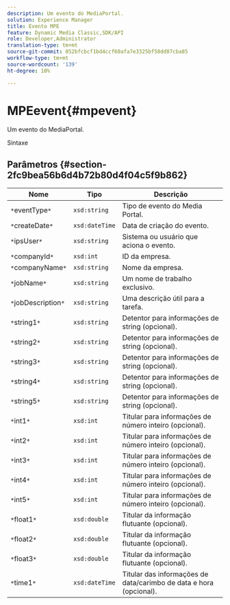 ```yaml
---
description: Um evento do MediaPortal.
solution: Experience Manager
title: Evento MPE
feature: Dynamic Media Classic,SDK/API
role: Developer,Administrator
translation-type: tm+mt
source-git-commit: 052bfcbcf1bd4ccf60afa7e3325bf58dd07cba85
workflow-type: tm+mt
source-wordcount: '139'
ht-degree: 10%

---
```



# MPEevent{#mpevent}

Um evento do MediaPortal.

Sintaxe

## Parâmetros {#section-2fc9bea56b6d4b72b80d4f04c5f9b862}

| Nome | Tipo | Descrição |
|---|---|---|
| `*`eventType`*` | `xsd:string` | Tipo de evento do Media Portal. |
| `*`createDate`*` | `xsd:dateTime` | Data de criação do evento. |
| `*`ipsUser`*` | `xsd:string` | Sistema ou usuário que aciona o evento. |
| `*`companyId`*` | `xsd:int` | ID da empresa. |
| `*`companyName`*` | `xsd:string` | Nome da empresa. |
| `*`jobName`*` | `xsd:string` | Um nome de trabalho exclusivo. |
| `*`jobDescription`*` | `xsd:string` | Uma descrição útil para a tarefa. |
| `*`string1`*` | `xsd:string` | Detentor para informações de string (opcional). |
| `*`string2`*` | `xsd:string` | Detentor para informações de string (opcional). |
| `*`string3`*` | `xsd:string` | Detentor para informações de string (opcional). |
| `*`string4`*` | `xsd:string` | Detentor para informações de string (opcional). |
| `*`string5`*` | `xsd:string` | Detentor para informações de string (opcional). |
| `*`int1`*` | `xsd:int` | Titular para informações de número inteiro (opcional). |
| `*`int2`*` | `xsd:int` | Titular para informações de número inteiro (opcional). |
| `*`int3`*` | `xsd:int` | Titular para informações de número inteiro (opcional). |
| `*`int4`*` | `xsd:int` | Titular para informações de número inteiro (opcional). |
| `*`int5`*` | `xsd:int` | Titular para informações de número inteiro (opcional). |
| `*`float1`*` | `xsd:double` | Titular da informação flutuante (opcional). |
| `*`float2`*` | `xsd:double` | Titular da informação flutuante (opcional). |
| `*`float3`*` | `xsd:double` | Titular da informação flutuante (opcional). |
| `*`time1`*` | `xsd:dateTime` | Titular das informações de data/carimbo de data e hora (opcional). |

